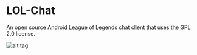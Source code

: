 LOL-Chat
========

An open source Android League of Legends chat client that uses the GPL 2.0 license.

![alt tag](http://i.imgur.com/jp7KnJ4.png)
